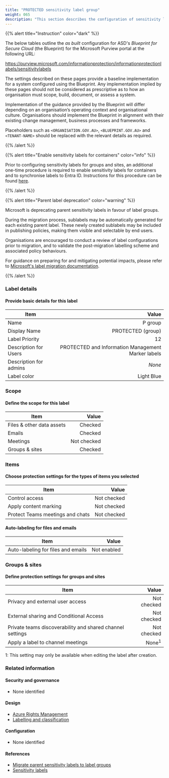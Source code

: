 ```yaml
---
title: "PROTECTED sensitivity label group"
weight: 065
description: "This section describes the configuration of sensitivity labels within Microsoft Purview associated with systems built according to guidance in ASD's Blueprint for Secure Cloud."
---
```


{{% alert title="Instruction" color="dark" %}}

The below tables outline the _as built_ configuration for ASD's _Blueprint for Secure Cloud_ (the Blueprint) for the Microsoft Purview portal at the following URL:

<https://purview.microsoft.com/informationprotection/informationprotectionlabels/sensitivitylabels>

The settings described on these pages provide a baseline implementation for a system configured using the Blueprint. Any implementation implied by these pages should not be considered as prescriptive as to how an organisation must scope, build, document, or assess a system.

Implementation of the guidance provided by the Blueprint will differ depending on an organisation’s operating context and organisational culture. Organisations should implement the Blueprint in alignment with their existing change management, business processes and frameworks.

Placeholders such as `<ORGANISATION.GOV.AU>`, `<BLUEPRINT.GOV.AU>` and `<TENANT-NAME>` should be replaced with the relevant details as required.

{{% /alert %}}

{{% alert title="Enable sensitivity labels for containers" color="info" %}}

Prior to configuring sensitivity labels for groups and sites, an additional one-time procedure is required to enable sensitivity labels for containers and to synchronise labels to Entra ID. Instructions for this procedure can be found [here](https://learn.microsoft.com/en-au/purview/sensitivity-labels-teams-groups-sites#how-to-enable-sensitivity-labels-for-containers-and-synchronize-labels).

{{% /alert %}}

{{% alert title="Parent label deprecation" color="warning" %}}

Microsoft is deprecating parent sensitivity labels in favour of label groups.

During the migration process, sublabels may be automatically generated for each existing parent label. These newly created sublabels may be included in publishing policies, making them visible and selectable by end users.

Organisations are encouraged to conduct a review of label configurations prior to migration, and to validate the post-migration labelling scheme and associated policy behaviours.

For guidance on preparing for and mitigating potential impacts, please refer to [Microsoft's label migration documentation](https://learn.microsoft.com/en-au/purview/migrate-sensitivity-label-scheme).

{{% /alert %}}

### Label details

#### Provide basic details for this label

| Item                   |                                              Value |
| ---------------------- | -------------------------------------------------: |
| Name                   |                                            P group |
| Display Name           |                                  PROTECTED (group) |
| Label Priority         |                                                 12 |
| Description for Users  | PROTECTED and Information Management Marker labels |
| Description for admins |                                             _None_ |
| Label color            |                                         Light Blue |

### Scope

#### Define the scope for this label

| Item                      |       Value |
| ------------------------- | ----------: |
| Files & other data assets |     Checked |
| Emails                    |     Checked |
| Meetings                  | Not checked |
| Groups & sites            |     Checked |

### Items

#### Choose protection settings for the types of items you selected

| Item                             |       Value |
| -------------------------------- | ----------: |
| Control access                   | Not checked |
| Apply content marking            | Not checked |
| Protect Teams meetings and chats | Not checked |

#### Auto-labeling for files and emails

| Item                               |       Value |
| ---------------------------------- | ----------: |
| Auto-labeling for files and emails | Not enabled |

### Groups & sites

#### Define protection settings for groups and sites

| Item                                                      |            Value |
| --------------------------------------------------------- | ---------------: |
| Privacy and external user access                          |      Not checked |
| External sharing and Conditional Access                   |      Not checked |
| Private teams discoverability and shared channel settings |      Not checked |
| Apply a label to channel meetings                         | None<sup>1</sup> |

1: This setting may only be available when editing the label after creation.

### Related information

#### Security and governance

- None identified

#### Design

- [Azure Rights Management](/design/shared-services/purview/azure-rights-management)
- [Labelling and classification](/design/shared-services/purview/labelling-and-classification)

#### Configuration

- None identified

#### References

- [Migrate parent sensitivity labels to label groups](https://learn.microsoft.com/en-au/purview/migrate-sensitivity-label-scheme)
- [Sensitivity labels](https://learn.microsoft.com/en-gb/purview/sensitivity-labels)
